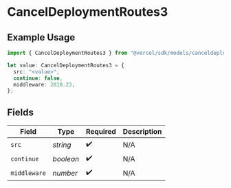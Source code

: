 # CancelDeploymentRoutes3

## Example Usage

```typescript
import { CancelDeploymentRoutes3 } from "@vercel/sdk/models/canceldeploymentop.js";

let value: CancelDeploymentRoutes3 = {
  src: "<value>",
  continue: false,
  middleware: 2818.23,
};
```

## Fields

| Field              | Type               | Required           | Description        |
| ------------------ | ------------------ | ------------------ | ------------------ |
| `src`              | *string*           | :heavy_check_mark: | N/A                |
| `continue`         | *boolean*          | :heavy_check_mark: | N/A                |
| `middleware`       | *number*           | :heavy_check_mark: | N/A                |